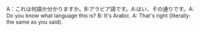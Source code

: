 <tr><td>A：これは何語か分かりますか。B:アラビア語です。A:はい、その通りです。<td><tr><tr><td>A: Do you know what language this is? B: It's Arabic. A: That's right (literally: the same as you said).<td><tr></table>


